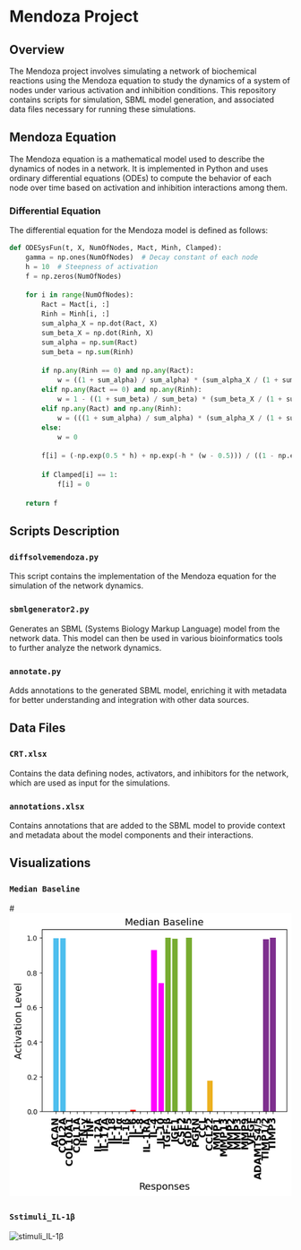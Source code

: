# Mendoza Project

## Overview
The Mendoza project involves simulating a network of biochemical reactions using the Mendoza equation to study the dynamics of a system of nodes under various activation and inhibition conditions. This repository contains scripts for simulation, SBML model generation, and associated data files necessary for running these simulations.

## Mendoza Equation
The Mendoza equation is a mathematical model used to describe the dynamics of nodes in a network. It is implemented in Python and uses ordinary differential equations (ODEs) to compute the behavior of each node over time based on activation and inhibition interactions among them. 

### Differential Equation
The differential equation for the Mendoza model is defined as follows:

```python
def ODESysFun(t, X, NumOfNodes, Mact, Minh, Clamped):
    gamma = np.ones(NumOfNodes)  # Decay constant of each node
    h = 10  # Steepness of activation
    f = np.zeros(NumOfNodes)

    for i in range(NumOfNodes):
        Ract = Mact[i, :]
        Rinh = Minh[i, :]
        sum_alpha_X = np.dot(Ract, X)
        sum_beta_X = np.dot(Rinh, X)
        sum_alpha = np.sum(Ract)
        sum_beta = np.sum(Rinh)

        if np.any(Rinh == 0) and np.any(Ract):
            w = ((1 + sum_alpha) / sum_alpha) * (sum_alpha_X / (1 + sum_alpha_X))
        elif np.any(Ract == 0) and np.any(Rinh):
            w = 1 - ((1 + sum_beta) / sum_beta) * (sum_beta_X / (1 + sum_beta_X))
        elif np.any(Ract) and np.any(Rinh):
            w = (((1 + sum_alpha) / sum_alpha) * (sum_alpha_X / (1 + sum_alpha_X))) * (1 - ((1 + sum_beta) / sum_beta) * (sum_beta_X / (1 + sum_beta_X)))
        else:
            w = 0

        f[i] = (-np.exp(0.5 * h) + np.exp(-h * (w - 0.5))) / ((1 - np.exp(0.5 * h)) * (1 + np.exp(-h * (w - 0.5)))) - gamma[i] * X[i]
        
        if Clamped[i] == 1:
            f[i] = 0

    return f
```

## Scripts Description

### `diffsolvemendoza.py`
This script contains the implementation of the Mendoza equation for the simulation of the network dynamics.

### `sbmlgenerator2.py`
Generates an SBML (Systems Biology Markup Language) model from the network data. This model can then be used in various bioinformatics tools to further analyze the network dynamics.

### `annotate.py`
Adds annotations to the generated SBML model, enriching it with metadata for better understanding and integration with other data sources.

## Data Files

### `CRT.xlsx`
Contains the data defining nodes, activators, and inhibitors for the network, which are used as input for the simulations.

### `annotations.xlsx`
Contains annotations that are added to the SBML model to provide context and metadata about the model components and their interactions.

## Visualizations


### `Median Baseline`
#![Median Baseline](median_baseline.png)

### `Sstimuli_IL-1β`
![stimuli_IL-1β](stimuli_IL-1β.png)